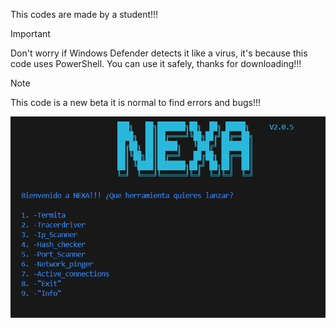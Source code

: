 This codes are made by a student!!! 

>[!IMPORTANT]
>Don't worry if Windows Defender detects it like a virus, it's because this code uses PowerShell. You can use it safely, thanks for downloading!!!

>[!NOTE]
>This code is a new beta it is normal to find errors and bugs!!!


![](https://github.com/APNAPDEV/NEXA/blob/main/Nexa.png)
